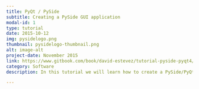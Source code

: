 ```yaml
---
title: PyQt / PySide
subtitle: Creating a PySide GUI application
modal-id: 1
type: tutorial
date: 2015-10-12
img: pysidelogo.png
thumbnail: pysidelogo-thumbnail.png
alt: image-alt
project-date: November 2015
link: https://www.gitbook.com/book/david-estevez/tutorial-pyside-pyqt4/details
category: Software
description: In this tutorial we will learn how to create a PySide/PyQt application. For that purpose, I will make a walkthrough of the creation of a graphical interface for the PCB outline creator for KiCad. The PCB outline creator is a small tool to add PCB outlines with some given dimensions (and rounded corners) to a KiCad file. It is included in the <a href="https://github.com/David-Estevez/kicad-library">kicad-library repository</a>.

---
```

